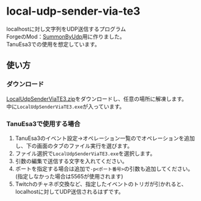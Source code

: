# local-udp-sender-via-te3
localhostに対し文字列をUDP送信するプログラム  
ForgeのMod：[SummonByUdp](https://github.com/RR96ne/summon-by-udp-forge)用に作りました。  
TanuEsa3での使用を想定しています。  

## 使い方
### ダウンロード
[LocalUdpSenderViaTE3.zip](https://github.com/RR96ne/local-udp-sender-via-te3/releases/download/v1.0.0/LocalUdpSenderViaTE3.zip)をダウンロードし、任意の場所に解凍します。  
中に`LocalUdpSenderViaTE3.exe`が入っています。
### TanuEsa3で使用する場合
1. TanuEsa3のイベント設定→オペレーション一覧のでオペレーションを追加し、下の画面のタブのファイル実行を選びます。
1. ファイル選択で`LocalUdpSenderViaTE3.exe`を選択します。
1. 引数の編集で送信する文字を入れてください。
1. ポートを指定する場合は追加で`-p<ポート番号>`の引数も追加してください。(指定しなかった場合は5565が使用されます)
1. Twitchのチャネポ交換など、指定したイベントのトリガが引かれると、localhostに対してUDP送信されるはずです。
